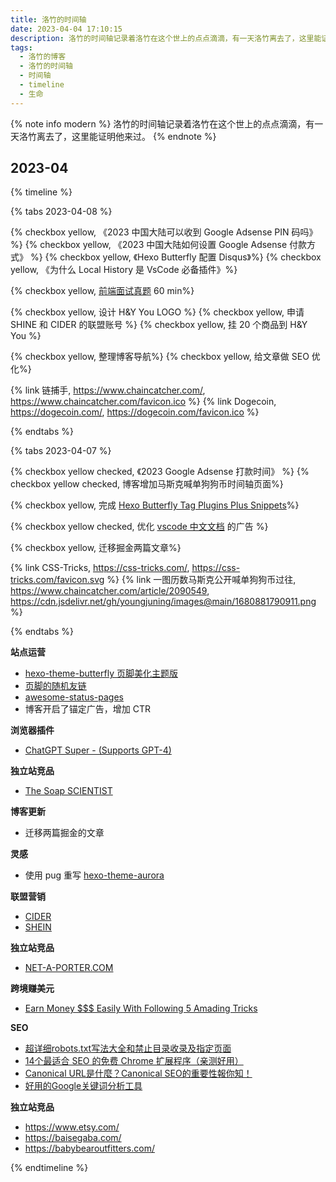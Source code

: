 ```yaml
---
title: 洛竹的时间轴
date: 2023-04-04 17:10:15
description: 洛竹的时间轴记录着洛竹在这个世上的点点滴滴，有一天洛竹离去了，这里能证明他来过。
tags:
  - 洛竹的博客
  - 洛竹的时间轴
  - 时间轴
  - timeline
  - 生命
---
```


{% note info modern %}
洛竹的时间轴记录着洛竹在这个世上的点点滴滴，有一天洛竹离去了，这里能证明他来过。
{% endnote %}

<ins class="adsbygoogle" style="display:block; text-align:center;"  data-ad-layout="in-article" data-ad-format="fluid" data-ad-client="ca-pub-7962287588031867" data-ad-slot="2542544532"></ins><script> (adsbygoogle = window.adsbygoogle || []).push({});</script>

## 2023-04

{% timeline %}
<!-- timeline 2023-04-08 -->
{% tabs 2023-04-08 %}
<!-- tab 博客@fas fa-blog -->
{% checkbox yellow, 《2023 中国大陆可以收到 Google Adsense PIN 码吗》 %}
{% checkbox yellow, 《2023 中国大陆如何设置 Google Adsense 付款方式》 %}
{% checkbox yellow, 《Hexo Butterfly 配置 Disqus》%}
{% checkbox yellow, 《为什么 Local History 是 VsCode 必备插件》%}
<!-- endtab -->
<!-- tab 技术@fab fa-github -->
{% checkbox yellow, [前端面试真题](https://bit.ly/3ZQl91F) 60 min%}
<!-- endtab -->
<!-- tab 美刀@fas fa-search-dollar -->
{% checkbox yellow, 设计 H&Y You LOGO %}
{% checkbox yellow, 申请 SHINE 和 CIDER 的联盟账号 %}
{% checkbox yellow, 挂 20 个商品到 H&Y You %}
<!-- endtab -->
<!-- tab 整理@fas fa-boxes -->
{% checkbox yellow, 整理博客导航%}
{% checkbox yellow, 给文章做 SEO 优化%}
<!-- endtab -->
<!-- tab 收藏@fas fa-link -->
{% link 链捕手, https://www.chaincatcher.com/, https://www.chaincatcher.com/favicon.ico %}
{% link Dogecoin, https://dogecoin.com/, https://dogecoin.com/favicon.ico %}
<!-- endtab -->
{% endtabs %}
<!-- endtimeline -->
<!-- timeline 2023-04-07 -->
{% tabs 2023-04-07 %}
<!-- tab 博客@fas fa-blog -->
{% checkbox yellow checked, 《2023 Google Adsense 打款时间》 %}
{% checkbox yellow checked, 博客增加马斯克喊单狗狗币时间轴页面%}
<!-- endtab -->
<!-- tab 技术@fab fa-github -->
{% checkbox yellow, 完成 [Hexo Butterfly Tag Plugins Plus Snippets](https://github.com/youngjuning/vscode-hexo-butterfly-tag-plugins-plus-snippets.git)%}
<!-- endtab -->
<!-- tab 美刀@fas fa-search-dollar -->
{% checkbox yellow checked, 优化 [vscode 中文文档](https://vscode-api-cn.js.org) 的广告 %}
<!-- endtab -->
<!-- tab 整理@fas fa-boxes -->
{% checkbox yellow, 迁移掘金两篇文章%}
<!-- endtab -->
<!-- tab 收藏@fas fa-link -->
{% link CSS-Tricks, https://css-tricks.com/, https://css-tricks.com/favicon.svg %}
{% link 一图历数马斯克公开喊单狗狗币过往, https://www.chaincatcher.com/article/2090549, https://cdn.jsdelivr.net/gh/youngjuning/images@main/1680881790911.png %}
<!-- endtab -->
{% endtabs %}
<!-- endtimeline -->
<!-- timeline 2023-04-06 -->
**站点运营**
- [hexo-theme-butterfly 页脚美化主题版](https://blog.marcus233.top/p/footer.html)
- [页脚的随机友链](https://blog.shineyu.cn/footer-random-flink.html)
- [awesome-status-pages](https://github.com/ivbeg/awesome-status-pages)
- 博客开启了锚定广告，增加 CTR

**浏览器插件**
- [ChatGPT Super - (Supports GPT-4)](https://chrome.google.com/webstore/detail/chatgpt-super-supports-gp/nijlhkhkkhnhidoondiobjdgommomifm/related?hl=en&authuser=2&gclid=EAIaIQobChMIkojizcCV_gIVzPGyCh16MgpjEAEYASAAEgIZR_D_BwE)

**独立站竞品**
- [The Soap SCIENTIST](https://soapscientist.us/)

**博客更新**
- 迁移两篇掘金的文章
<!-- endtimeline -->
<!-- timeline 2023-04-05 -->
**灵感**
- 使用 pug 重写 [hexo-theme-aurora](https://github.com/auroral-ui/hexo-theme-aurora)

**联盟营销**
- [CIDER](https://www.shopcider.com/)
- [SHEIN](https://us.shein.com/women?ici=us_tab01)

**独立站竞品**
- [NET-A-PORTER.COM](https://www.net-a-porter.com/zh-us/)
<!-- endtimeline -->
<!-- timeline 2023-04-04 -->
**跨境赚美元**
- [Earn Money $$$ Easily With Following 5 Amading Tricks](https://earndoller07.blogspot.com/2023/03/earn-money-easily-with-following-5.html)

**SEO**
- [超详细robots.txt写法大全和禁止目录收录及指定页面](https://blog.csdn.net/sh2018/article/details/121042435)
- [14个最适合 SEO 的免费 Chrome 扩展程序（亲测好用）](https://ahrefs.com/blog/zh/seo-chrome-extensions/)
- [Canonical URL是什麼？Canonical SEO的重要性報你知！](https://welly.tw/serp-rank-optimization/what-is-canonical-url)
- [好用的Google关键词分析工具](https://www.cifnews.com/article/126696)
<!-- endtimeline -->
<!-- timeline 2023-04-03 -->
**独立站竞品**
- https://www.etsy.com/
- https://baisegaba.com/
- https://babybearoutfitters.com/
<!-- endtimeline -->
{% endtimeline %}
